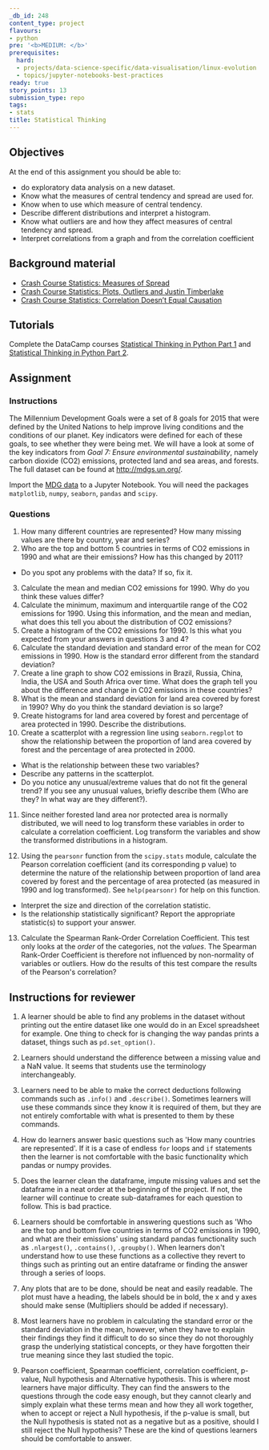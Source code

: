```yaml
---
_db_id: 248
content_type: project
flavours:
- python
pre: '<b>MEDIUM: </b>'
prerequisites:
  hard:
  - projects/data-science-specific/data-visualisation/linux-evolution
  - topics/jupyter-notebooks-best-practices
ready: true
story_points: 13
submission_type: repo
tags:
- stats
title: Statistical Thinking
---
```


## Objectives

At the end of this assignment you should be able to:

- do exploratory data analysis on a new dataset.
- Know what the measures of central tendency and spread are used for.
- Know when to use which measure of central tendency.
- Describe different distributions and interpret a histogram.
- Know what outliers are and how they affect measures of central tendency and spread.
- Interpret correlations from a graph and from the correlation coefficient

## Background material

- [Crash Course Statistics: Measures of Spread](https://youtu.be/R4yfNi_8Kqw)
- [Crash Course Statistics: Plots, Outliers and Justin Timberlake](https://youtu.be/HMkllhBI91Y)
- [Crash Course Statistics: Correlation Doesn’t Equal Causation](https://youtu.be/GtV-VYdNt_g)

## Tutorials

Complete the DataCamp courses [Statistical Thinking in Python Part 1](https://www.datacamp.com/courses/statistical-thinking-in-python-part-1) and [Statistical Thinking in Python Part 2](https://www.datacamp.com/courses/statistical-thinking-in-python-part-2).

## Assignment

### Instructions

The Millennium Development Goals were a set of 8 goals for 2015 that were defined by the United Nations to help improve living conditions and the conditions of our planet. Key indicators were defined for each of these goals, to see whether they were being met. We will have a look at some of the key indicators from _Goal 7: Ensure environmental sustainability_, namely carbon dioxide (CO2) emissions, protected land and sea areas, and forests. The full dataset can be found at http://mdgs.un.org/.

Import the [MDG data](MDG_Export_20191227.csv) to a Jupyter Notebook. You will need the packages `matplotlib`, `numpy`, `seaborn`, `pandas` and `scipy`.

### Questions

1. How many different countries are represented? How many missing values are there by country, year and series?
2. Who are the top and bottom 5 countries in terms of CO2 emissions in 1990 and what are their emissions? How has this changed by 2011?

  - Do you spot any problems with the data? If so, fix it.

3. Calculate the mean and median CO2 emissions for 1990. Why do you think these values differ?
4. Calculate the minimum, maximum and interquartile range of the CO2 emissions for 1990. Using this information, and the mean and median, what does this tell you about the distribution of CO2 emissions?
5. Create a histogram of the CO2 emissions for 1990. Is this what you expected from your answers in questions 3 and 4?
6. Calculate the standard deviation and standard error of the mean for CO2 emissions in 1990. How is the standard error different from the standard deviation?
7. Create a line graph to show CO2 emissions in Brazil, Russia, China, India, the USA and South Africa over time. What does the graph tell you about the difference and change in C02 emissions in these countries?
8. What is the mean and standard deviation for land area covered by forest in 1990? Why do you think the standard deviation is so large?
9. Create histograms for land area covered by forest and percentage of area protected in 1990. Describe the distributions.
10. Create a scatterplot with a regression line using `seaborn.regplot` to show the relationship between the proportion of land area covered by forest and the percentage of area protected in 2000.

  - What is the relationship between these two variables?
  - Describe any patterns in the scatterplot.
  - Do you notice any unusual/extreme values that do not fit the general trend? If you see any unusual values, briefly describe them (Who are they? In what way are they different?).

11. Since neither forested land area nor protected area is normally distributed, we will need to log transform these variables in order to calculate a correlation coefficient. Log transform the variables and show the transformed distributions in a histogram.

12. Using the `pearsonr` function from the `scipy.stats` module, calculate the Pearson correlation coefficient (and its corresponding p value) to determine the nature of the relationship between proportion of land area covered by forest and the percentage of area protected (as measured in 1990 and log transformed). See `help(pearsonr)` for help on this function.

  - Interpret the size and direction of the correlation statistic.
  - Is the relationship statistically significant? Report the appropriate statistic(s) to support your answer.

13. Calculate the Spearman Rank-Order Correlation Coefficient. This test only looks at the _order_ of the categories, not the _values_. The Spearman Rank-Order Coefficient is therefore not influenced by non-normality of variables or outliers. How do the results of this test compare the results of the Pearson's correlation?

## Instructions for reviewer

1. A learner should be able to find any problems in the dataset without printing out the entire dataset like
   one would do in an Excel spreadsheet for example.  One thing to check for is changing the way pandas prints
   a dataset, things such as `pd.set_option()`.

2. Learners should understand the difference between a missing value and a NaN value.  It seems that students use
   the terminology interchangeably.

3. Learners need to be able to make the correct deductions following commands such as `.info()` and `.describe()`.
   Sometimes learners will use these commands since they know it is required of them, but they are not entirely
   comfortable with what is presented to them by these commands.

4. How do learners answer basic questions such as 'How many countries are represented'.  If it is a case of endless
   `for` loops and `if` statements then the learner is not comfortable with the basic functionality which pandas or
   numpy provides.

5. Does the learner clean the dataframe, impute missing values and set the dataframe in a neat order at the beginning
   of the project.  If not, the learner will continue to create sub-dataframes for each question to follow.  This is
   bad practice.

6. Learners should be comfortable in answering questions such as 'Who are the top and bottom five countries in terms of
   CO2 emissions in 1990, and what are their emissions' using standard pandas functionality such as `.nlargest()`,
   `.contains()`, `.groupby()`.  When learners don't understand how to use these functions as a collective they revert
   to things such as printing out an entire dataframe or finding the answer through a series of loops.

7. Any plots that are to be done, should be neat and easily readable.  The plot must have a heading, the labels should
   be in bold, the x and y axes should make sense (Multipliers should be added if necessary).

8. Most learners have no problem in calculating the standard error or the standard deviation in the mean, however,
   when they have to explain their findings they find it difficult to do so since they do not thoroughly grasp the
   underlying statistical concepts, or they have forgotten their true meaning since they last studied the topic.

9. Pearson coefficient, Spearman coefficient, correlation coefficient, p-value, Null hypothesis and Alternative hypothesis.
   This is where most learners have major difficulty.  They can find the answers to the questions through the code easy
   enough, but they cannot clearly and simply explain what these terms mean and how they all work together, when to accept
   or reject a Null hypothesis, if the p-value is small, but the Null hypothesis is stated not as a negative but as
   a positive, should I still reject the Null hypothesis?  These are the kind of questions learners should be
   comfortable to answer.
